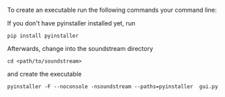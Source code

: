 To create an executable run the following commands your command line:


If you don't have pyinstaller installed yet, run

```
pip install pyinstaller
```

Afterwards, change into the soundstream directory

```
cd <path/to/soundstream>
```

and create the executable

```
pyinstaller -F --noconsole -nsoundstream --paths=pyinstaller  gui.py
```
